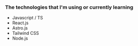 ### The technologies that I'm using or currently learning 

- Javascript / TS
- React.js
- Astro.js
- Tailwind CSS
- Node.js

